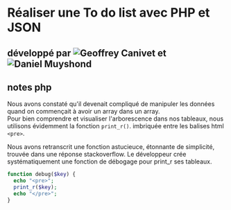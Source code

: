 <!-- # un readme de qualité où tu indiques avec qui tu as travaillé, qui a fait quoi, et d'autres informations que tu juges importantes de communiquer. -->

# Réaliser une To do list avec PHP et JSON
## développé par ![Geoffrey Canivet](https://github.com/geocani) et ![Daniel Muyshond](https://github.com/dmshd)

## notes php  
Nous avons constaté qu'il devenait compliqué de manipuler les données quand on commençait à avoir un array dans un array.  
Pour bien comprendre et visualiser l'arborescence dans nos tableaux, nous utilisons évidemment la fonction `print_r()`.  imbriquée entre les balises html `<pre>`.  



Nous avons retranscrit une fonction astucieuce, étonnante de simplicité, trouvée dans une réponse stackoverflow. Le développeur crée systématiquement une fonction de débogage pour print_r ses tableaux.

```PHP
function debug($key) {
  echo "<pre>";
  print_r($key);
  echo "</pre>";
}
```
